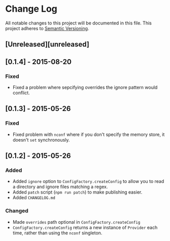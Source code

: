 # Change Log
All notable changes to this project will be documented in this file.
This project adheres to [Semantic Versioning](http://semver.org/).

## [Unreleased][unreleased]

## [0.1.4] - 2015-08-20
### Fixed
- Fixed a problem where sepcifying overrides the ignore pattern would conflict.

## [0.1.3] - 2015-05-26
### Fixed
- Fixed problem with `nconf` where if you don't specify the memory store, it doesn't `set` synchronously.

## [0.1.2] - 2015-05-26
### Added
- Added `ignore` option to `ConfigFactory.createConfig` to allow you to read a directory and ignore files matching a regex.
- Added `patch` script (`npm run patch`) to make publishing easier.
- Added `CHANGELOG.md`

### Changed
- Made `overrides` path optional in `ConfigFactory.createConfig`
- `ConfigFactory.createConfig` returns a new instance of `Provider` each time, rather than using the `nconf` singleton.
